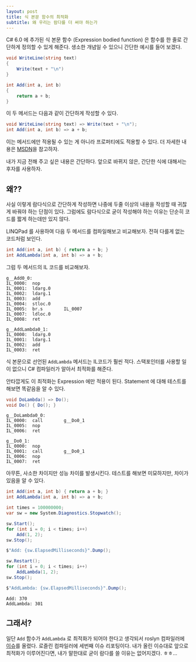```yaml
---
layout: post
title: 식 본문 함수의 최적화
subtitle: 왜 우리는 람다를 더 써야 하는가
---
```


C# 6.0 에 추가된 식 본문 함수 (Expression bodied function) 은 함수를 한 줄로 간단하게 정의할 수 있게 해준다. 생소한 개념일 수 있으니 간단한 예시를 들어 보겠다.

```csharp
void WriteLine(string text)
{
    Write(text + "\n")
}

int Add(int a, int b)
{
    return a + b;
}
```

이 두 메서드는 다음과 같이 간단하게 작성할 수 있다.

```csharp
void WriteLine(string text) => Write(text + "\n");
int Add(int a, int b) => a + b;
```

이는 메서드에만 적용될 수 있는 게 아니라 프로퍼티에도 적용할 수 있다. 더 자세한 내용은 [MSDN](https://docs.microsoft.com/ko-kr/dotnet/csharp/programming-guide/statements-expressions-operators/expression-bodied-members)을 참고하자.

내가 지금 전해 주고 싶은 내용은 간단하다. 앞으로 바뀌지 않은, 간단한 식에 대해서는 후자를 사용하자.


## 왜??


사실 이렇게 람다식으로 간단하게 작성하면 나중에 두줄 이상의 내용을 작성할 때 귀찮게 바꿔야 하는 단점이 있다. 그럼에도 람다식으로 굳이 작성해야 하는 이유는 단순히 코드를 짧게 하는데만 있지 않다.

LINQPad 를 사용하여 다음 두 메서드를 컴파일해보고 비교해보자. 전혀 다를게 없는 코드처럼 보인다.

```csharp
int Add(int a, int b) { return a + b; }
int AddLambda(int a, int b) => a + b;
```

그럼 두 메서드의 IL 코드를 비교해보자.

```IL
g__Add0_0:
IL_0000:  nop         
IL_0001:  ldarg.0     
IL_0002:  ldarg.1     
IL_0003:  add         
IL_0004:  stloc.0     
IL_0005:  br.s        IL_0007
IL_0007:  ldloc.0     
IL_0008:  ret         

g__AddLambda0_1:
IL_0000:  ldarg.0     
IL_0001:  ldarg.1     
IL_0002:  add         
IL_0003:  ret    
```

식 본문으로 선언된 `AddLambda` 메서드는 IL코드가 훨씬 적다. 스택포인터를 사용할 일이 없으니 C# 컴파일러가 알아서 최적화를 해준다.


안타깝게도 이 최적화는 Expression 에만 적용이 된다. Statement 에 대해 테스트를 해보면 똑같음을 알 수 있다.

```csharp
void DoLambda() => Do();
void Do() { Do(); }
```

```IL
g__DoLambda0_0:
IL_0000:  call        g__Do0_1
IL_0005:  nop         
IL_0006:  ret         

g__Do0_1:
IL_0000:  nop         
IL_0001:  call        g__Do0_1
IL_0006:  nop         
IL_0007:  ret  
```

아무튼, 사소한 차이지만 성능 차이를 발생시킨다. 테스트를 해보면 미묘하지만, 차이가 있음을 알 수 있다.

```csharp
int Add(int a, int b) { return a + b; }
int AddLambda(int a, int b) => a + b;

int times = 100000000;
var sw = new System.Diagnostics.Stopwatch();

sw.Start();
for (int i = 0; i < times; i++)
	Add(1, 2);
sw.Stop();

$"Add: {sw.ElapsedMilliseconds}".Dump();

sw.Restart();
for (int i = 0; i < times; i++)
	AddLambda(1, 2);
sw.Stop();

$"AddLambda: {sw.ElapsedMilliseconds}".Dump();
```

```
Add: 370
AddLambda: 301
```


## 그래서?

일단 `Add` 함수가 `AddLambda` 로 최적화가 되어야 한다고 생각되서 roslyn 컴파일러에 [이슈](https://github.com/dotnet/roslyn/issues/26715)를 올렸다.
로즐린 컴파일러에 세번째 이슈 리포팅이다. 내가 올린 이슈대로 앞으로 최적화가 이루어진다면, 내가 말한대로 굳이 람다를 쓸 이유는 없어지겠다. ㅎㅎ...
